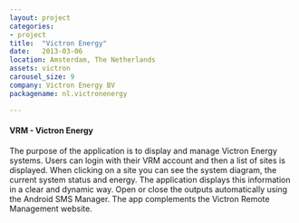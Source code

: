 ```yaml
---
layout: project
categories:
- project
title:  "Victron Energy"
date:   2013-03-06
location: Amsterdam, The Netherlands
assets: victron
carousel_size: 9
company: Victron Energy BV
packagename: nl.victronenergy

---
```

#### VRM - Victron Energy

The purpose of the application is to display and manage Victron Energy systems.
Users can login with their VRM account and then a list of sites is displayed.
When clicking on a site you can see the system diagram, the current system status and energy.
The application displays this information in a clear and dynamic way.
Open or close the outputs automatically using the Android SMS Manager.
The app complements the Victron Remote Management website.

